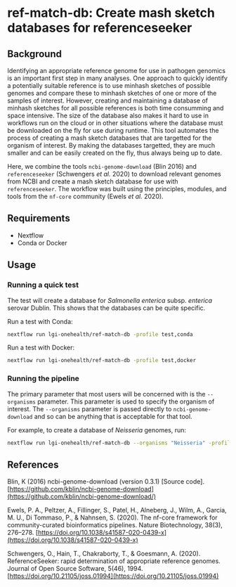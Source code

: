 # ref-match-db: Create mash sketch databases for referenceseeker

## Background

Identifying an appropriate reference genome for use in pathogen genomics is an 
important first step in many analyses. One approach to quickly identify a potentially
suitable reference is to use minhash sketches of possible genomes and compare these to
minhash sketches of one or more of the samples of interest. However, creating and 
maintaining a database of minhash sketches for all possible references is both time
consumming and space intensive. The size of the database also makes it hard to use in 
workflows run on the cloud or in other situations where the database must be downloaded 
on the fly for use during runtime. This tool automates the process of creating a mash
sketch databases that are targetted for the organism of interest. By making the databases
targetted, they are much smaller and can be easily created on the fly, thus always being
up to date.

Here, we combine the tools `ncbi-genome-download` (Blin 2016) and `referenceseeker` 
(Schwengers _et al._ 2020) to download relevant genomes from NCBI and create a mash sketch
database for use with `referenceseeker`. The workflow was built using the principles, 
modules, and tools from the `nf-core` community (Ewels _et al._ 2020).

## Requirements

* Nextflow
* Conda or Docker

## Usage

### Running a quick test

The test will create a database for _Salmonella enterica_ subsp. _enterica_ 
serovar Dublin. This shows that the databases can be quite specific. 

Run a test with Conda:

```bash
nextflow run lgi-onehealth/ref-match-db -profile test,conda
```

Run a test with Docker:

```bash
nextflow run lgi-onehealth/ref-match-db -profile test,docker
```

### Running the pipeline

The primary parameter that most users will be concerned with is the `--organisms`
parameter. This parameter is used to specify the organism of interest. The 
`--organisms` parameter is passed directly to `ncbi-genome-download` and so can be anything that is acceptable for that tool.

For example, to create a database of _Neisseria_ genomes, run:

```bash
nextflow run lgi-onehealth/ref-match-db --organisms "Neisseria" -profile docker
```

## References

Blin, K (2016) ncbi-genome-download (version 0.3.1) [Source code]. [https://github.com/kblin/ncbi-genome-download](https://github.com/kblin/ncbi-genome-download/)

Ewels, P. A., Peltzer, A., Fillinger, S., Patel, H., Alneberg, J., Wilm, A., Garcia, M. U., Di Tommaso, P., & Nahnsen, S. (2020). The nf-core framework for community-curated bioinformatics pipelines. Nature Biotechnology, 38(3), 276–278. [https://doi.org/10.1038/s41587-020-0439-x](https://doi.org/10.1038/s41587-020-0439-x)

Schwengers, O., Hain, T., Chakraborty, T., & Goesmann, A. (2020). ReferenceSeeker: rapid determination of appropriate reference genomes. Journal of Open Source Software, 5(46), 1994. [https://doi.org/10.21105/joss.01994](https://doi.org/10.21105/joss.01994)
